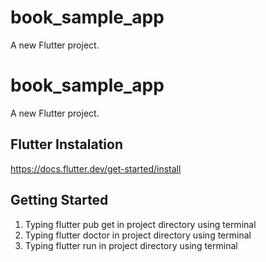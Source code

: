 # book_sample_app

A new Flutter project.

# book_sample_app

A new Flutter project.

## Flutter Instalation 
https://docs.flutter.dev/get-started/install

## Getting Started
1) Typing flutter pub get in project directory using terminal
2) Typing flutter doctor in project directory using terminal
3) Typing flutter run in project directory using terminal
